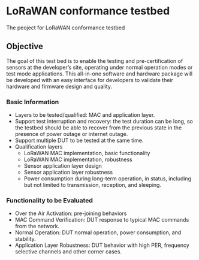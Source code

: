 # LoRaWAN conformance testbed

The peoject for LoRaWAN conformance testbed

## Objective

The goal of this test bed is to enable the testing and pre-certification of sensors at the developer’s site, operating under normal operation modes or test mode applications. This all-in-one software and hardware package will be developed with an easy interface for developers to validate their hardware and firmware design and quality. 

### Basic Information

- Layers to be tested/qualified: MAC and application layer. 
- Support test interruption and recovery: the test duration can be long, so the testbed should be able to recover from the previous state in the presence of power outage or internet outage. 
- Support multiple DUT to be tested at the same time. 
- Qualification layers
    - LoRaWAN MAC implementation, basic functionality
    - LoRaWAN MAC implementation, robustness
    - Sensor application layer design
    - Sensor application layer robustness
    - Power consumption during long-term operation, in status, including but not limited to transmission, reception, and sleeping. 

### Functionality to be Evaluated

- Over the Air Activation: pre-joining behaviors
- MAC Command Verification: DUT response to typical MAC commands from the network. 
- Normal Operation: DUT normal operation, power consumption, and stability.
- Application Layer Robustness: DUT behavior with high PER, frequency selective channels and other corner cases. 
